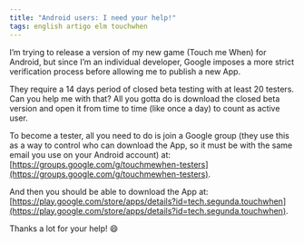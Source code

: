 ```yaml
---
title: "Android users: I need your help!"
tags: english artigo elm touchwhen
---
```


I’m trying to release a version of my new game (Touch me When) for Android, but since I’m an individual developer, Google imposes a more strict verification process before allowing me to publish a new App.

They require a 14 days period of closed beta testing with at least 20 testers. Can you help me with that? All you gotta do is download the closed beta version and open it from time to time (like once a day) to count as active user.

To become a tester, all you need to do is join a Google group (they use this as a way to control who can download the App, so it must be with the same email you use on your Android account) at: [https://groups.google.com/g/touchmewhen-testers](https://groups.google.com/g/touchmewhen-testers).

And then you should be able to download the App at: [https://play.google.com/store/apps/details?id=tech.segunda.touchwhen](https://play.google.com/store/apps/details?id=tech.segunda.touchwhen).

Thanks a lot for your help! 😄